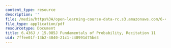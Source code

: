 ```yaml
---
content_type: resource
description: ''
file: /media/https%3A/open-learning-course-data-rc.s3.amazonaws.com/6-436j-fundamentals-of-probability-fall-2018/7ffee01f13b2484021c1c48991d75be3_MIT6_436JF18_rec11.pdf
file_type: application/pdf
resourcetype: Document
title: 6.436J / 15.085J Fundamentals of Probability, Recitation 11
uid: 7ffee01f-13b2-4840-21c1-c48991d75be3
---
```

